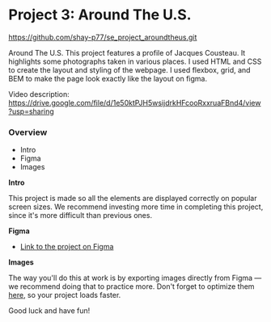 # Project 3: Around The U.S.

https://github.com/shay-p77/se_project_aroundtheus.git

Around The U.S.
This project features a profile of Jacques Cousteau. It highlights some photographs taken in various places.
I used HTML and CSS to create the layout and styling of the webpage. I used flexbox, grid, and BEM to make the page look exactly like the layout on figma.

Video description: https://drive.google.com/file/d/1e50ktPJH5wsijdrkHFcooRxxruaFBnd4/view?usp=sharing

### Overview

- Intro
- Figma
- Images

**Intro**

This project is made so all the elements are displayed correctly on popular screen sizes. We recommend investing more time in completing this project, since it's more difficult than previous ones.

**Figma**

- [Link to the project on Figma](https://www.figma.com/file/ii4xxsJ0ghevUOcssTlHZv/Sprint-3%3A-Around-the-US?node-id=0%3A1)

**Images**

The way you'll do this at work is by exporting images directly from Figma — we recommend doing that to practice more. Don't forget to optimize them [here](https://tinypng.com/), so your project loads faster.

Good luck and have fun!
